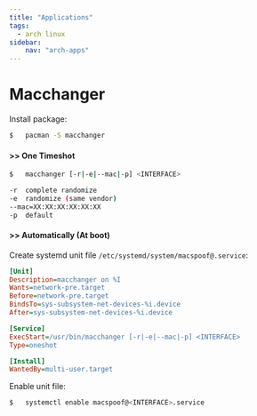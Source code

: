 ```yaml
---
title: "Applications"
tags:
  - arch linux
sidebar:
    nav: "arch-apps"
---
```


# Macchanger

Install package:
```sh
$   pacman -S macchanger
```

#### >> One Timeshot


```sh
$   macchanger [-r|-e|--mac|-p] <INTERFACE>

-r  complete randomize
-e  randomize (same vendor)
--mac=XX:XX:XX:XX:XX:XX
-p  default
```

#### >> Automatically (At boot)

Create systemd unit file `/etc/systemd/system/macspoof@.service`:
```ini
[Unit]
Description=macchanger on %I
Wants=network-pre.target
Before=network-pre.target
BindsTo=sys-subsystem-net-devices-%i.device
After=sys-subsystem-net-devices-%i.device

[Service]
ExecStart=/usr/bin/macchanger [-r|-e|--mac|-p] <INTERFACE>
Type=oneshot

[Install]
WantedBy=multi-user.target
```
Enable unit file:
```sh
$   systemctl enable macspoof@<INTERFACE>.service
```
